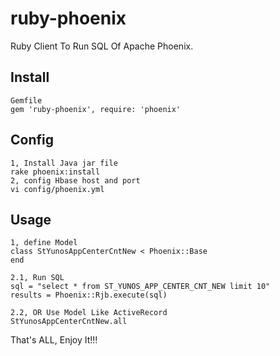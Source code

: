 # ruby-phoenix
Ruby Client To Run SQL Of Apache Phoenix.

## Install 
```
Gemfile
gem 'ruby-phoenix', require: 'phoenix'
```

## Config
```
1, Install Java jar file
rake phoenix:install
2, config Hbase host and port
vi config/phoenix.yml
```

## Usage
```
1, define Model
class StYunosAppCenterCntNew < Phoenix::Base
end

2.1, Run SQL
sql = "select * from ST_YUNOS_APP_CENTER_CNT_NEW limit 10"
results = Phoenix::Rjb.execute(sql)

2.2, OR Use Model Like ActiveRecord
StYunosAppCenterCntNew.all
```

That's ALL, Enjoy It!!!
